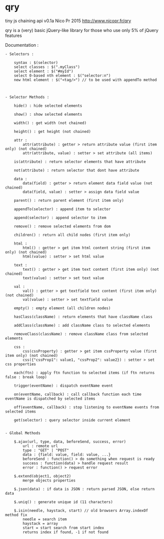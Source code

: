 # qry
tiny js chaining api
v0.1a
Nico Pr 2015
http://www.nicopr.fr/qry

qry is a (very) basic jQuery-like library
for those who use only 5% of jQuery features

Documentation : 

	- Selectors :
	
		syntax : $(selector)
		select classes : $(".myClass")
		select element : $("#myId")
		select 0-based nth element : $("selector:n") 
		new html element : $("<tag/>") // to be used with appendTo method
		
		
		
	- Selector Methods :
	
		hide() : hide selected elements
		
		show() : show selected elements
		
		width() : get width (not chained)
		
		height() : get height (not chained) 
		
		attr :
			attr(attribute) : getter > return attribute value (first item only) (not chained)
			attr(attribute, value) : setter > set attribute (all items)
			
		is(attribute) : return selector elements that have attribute
		
		not(attribute) : return selector that dont have attribute
		
		data :
			data(field) : getter > return element data field value (not chained)
			data(field, value) : setter > assign data field value
			
		parent() : return parent element (first item only)
		
		appendTo(selector) : append item to selector
		
		append(selector) : append selector to item
		
		remove() : remove selected elements from dom
		
		children() : return all child nodes (first item only)
		
		html : 
			html() : getter > get item html content string (first item only) (not chained)
			html(value) : setter > set html value
			
		text : 
			text() : getter > get item text content (first item only) (not chained)
			text(value) : setter > set text value
			
		val : 
			val() : getter > get textfield text content (first item only) (not chained)
			val(value) : setter > set textfield value
			
		empty() : empty element (all children nodes)
		
		hasClass(className) : return elements that have className class
		
		addClass(className) : add className class to selected elements
		
		removeClass(className) : remove className class from selected elements
		
		css :
			css(cssProperty) : getter > get item cssProperty value (first item only) (not chained)
			css({"cssProp1": value1, "cssProp2": value2}) : setter > set css properties
			
		each(ftn) : apply ftn function to selected items (if ftn returns false : break loop)
		
		trigger(eventName) : dispatch eventName event
		
		on(eventName, callback) : call callback function each time eventName is dispatched by selected items
		
		off(eventName, callback) : stop listening to eventName events from selected items
		
		get(selector) : query selector inside current element
		
		
	- Global Methods
	
		$.ajax(url, type, data, beforeSend, success, error)
			url : remote url
			type : "GET" | "POST"
			data : {field: value, field: value, ...}
			beforeSend : function() > do something when request is ready
			success : function(data) > handle request result
			error : function() > request error
			
		$.extend(object1, object2)
			merge objects properties
			
		$.json(data) : if data is JSON : return parsed JSON, else return data
		
		$.uniq() : generate unique id (11 characters)
		
		$.isin(needle, haystack, start) // old browsers Array.indexOf method fix
			needle = search item
			haystack = array
			start = start search from start index
			returns index if found, -1 if not found